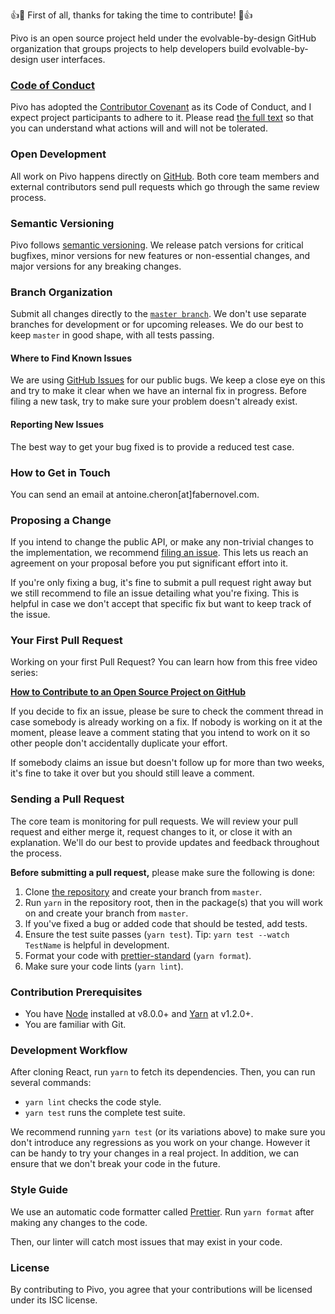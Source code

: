 :+1::tada: First of all, thanks for taking the time to contribute! :tada::+1:

Pivo is an open source project held under the evolvable-by-design GitHub organization that groups projects to help developers build evolvable-by-design user interfaces.

### [Code of Conduct](https://github.com/evolvable-by-design/pivo/blob/master/.github/CODE_OF_CONDUCT.md)

Pivo has adopted the [Contributor Covenant](https://www.contributor-covenant.org/) as its Code of Conduct, and I expect project participants to adhere to it. Please read [the full text](https://github.com/evolvable-by-design/pivo/blob/master/.github/CODE_OF_CONDUCT.md) so that you can understand what actions will and will not be tolerated.

### Open Development

All work on Pivo happens directly on [GitHub](https://github.com/evolvable-by-design/pivo). Both core team members and external contributors send pull requests which go through the same review process.

### Semantic Versioning

Pivo follows [semantic versioning](https://semver.org/). We release patch versions for critical bugfixes, minor versions for new features or non-essential changes, and major versions for any breaking changes.

### Branch Organization

Submit all changes directly to the [`master branch`](https://github.com/evolvable-by-design/pivo/tree/master). We don't use separate branches for development or for upcoming releases. We do our best to keep `master` in good shape, with all tests passing.

#### Where to Find Known Issues

We are using [GitHub Issues](https://github.com/evolvable-by-design/pivo/issues) for our public bugs. We keep a close eye on this and try to make it clear when we have an internal fix in progress. Before filing a new task, try to make sure your problem doesn't already exist.

#### Reporting New Issues

The best way to get your bug fixed is to provide a reduced test case.

### How to Get in Touch

You can send an email at antoine.cheron[at]fabernovel.com.

### Proposing a Change

If you intend to change the public API, or make any non-trivial changes to the implementation, we recommend [filing an issue](https://github.com/evolvable-by-design/pivo/issues/new). This lets us reach an agreement on your proposal before you put significant effort into it.

If you're only fixing a bug, it's fine to submit a pull request right away but we still recommend to file an issue detailing what you're fixing. This is helpful in case we don't accept that specific fix but want to keep track of the issue.

### Your First Pull Request

Working on your first Pull Request? You can learn how from this free video series:

**[How to Contribute to an Open Source Project on GitHub](https://egghead.io/series/how-to-contribute-to-an-open-source-project-on-github)**

If you decide to fix an issue, please be sure to check the comment thread in case somebody is already working on a fix. If nobody is working on it at the moment, please leave a comment stating that you intend to work on it so other people don't accidentally duplicate your effort.

If somebody claims an issue but doesn't follow up for more than two weeks, it's fine to take it over but you should still leave a comment.

### Sending a Pull Request

The core team is monitoring for pull requests. We will review your pull request and either merge it, request changes to it, or close it with an explanation. We'll do our best to provide updates and feedback throughout the process.

**Before submitting a pull request,** please make sure the following is done:

1. Clone [the repository](https://github.com/evolvable-by-design/pivo) and create your branch from `master`. 
2. Run `yarn` in the repository root, then in the package(s) that you will work on and create your branch from `master`.
3. If you've fixed a bug or added code that should be tested, add tests.
4. Ensure the test suite passes (`yarn test`). Tip: `yarn test --watch TestName` is helpful in development.
5. Format your code with [prettier-standard](https://github.com/sheerun/prettier-standard) (`yarn format`).
8. Make sure your code lints (`yarn lint`).

### Contribution Prerequisites

* You have [Node](https://nodejs.org) installed at v8.0.0+ and [Yarn](https://yarnpkg.com/en/) at v1.2.0+.
* You are familiar with Git.

### Development Workflow

After cloning React, run `yarn` to fetch its dependencies.
Then, you can run several commands:

* `yarn lint` checks the code style.
* `yarn test` runs the complete test suite.

We recommend running `yarn test` (or its variations above) to make sure you don't introduce any regressions as you work on your change. However it can be handy to try your changes in a real project. In addition, we can ensure that we don't break your code in the future.

### Style Guide

We use an automatic code formatter called [Prettier](https://prettier.io/).
Run `yarn format` after making any changes to the code.

Then, our linter will catch most issues that may exist in your code.

### License

By contributing to Pivo, you agree that your contributions will be licensed under its ISC license.
